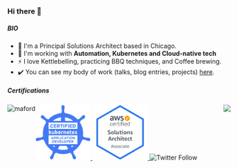<!-- Social Section -->


### Hi there 👋


##### BIO

- 🏢 I'm a Principal Solutions Architect based in Chicago.
- 🌱 I'm working with **Automation, Kubernetes and Cloud-native tech**
- ⚡️ I love Kettlebelling, practicing BBQ techniques, and Coffee brewing.
- ✔️ You can see my body of work (talks, blog entries, projects) [here](https://github.com/michaelford85/my-work).

##### Certifications
<a href="https://www.credly.com/badges/eab9de0c-9af9-400e-898a-b4a9244cd2a4/public_url">
  <img height="125" title="CKAD" src="images/ckad.png">
</a>
<a href="https://www.credly.com/badges/76b44f4a-6a6e-4cda-9676-a9b2b82220de/public_url">
  <img height="125" title="CKAD" src="images/aws-sa-associate.png">
</a>     



<img style="vertical-align:bottom" alt="Twitter Follow" src="https://img.shields.io/twitter/follow/michaelford85?style=social">
<a href="https://linkedin.com/in/maford"><img align="left" src="https://img.shields.io/badge/LinkedIn-0077B5?style=plastic&logo=linkedin&logoColor=white" alt="maford" /></a>
<img align="right" src="https://komarev.com/ghpvc/?username=michaelford85&label=Views&style=plastic&color=orange">


<!--
**michaelford85/michaelford85** is a ✨ _special_ ✨ repository because its `README.md` (this file) appears on your GitHub profile.

Here are some ideas to get you started:

- 🔭 I’m currently working on ...
- 🌱 I’m currently learning ...
- 👯 I’m looking to collaborate on ...
- 🤔 I’m looking for help with ...
- 💬 Ask me about ...
- 📫 How to reach me: ...
- 😄 Pronouns: ...
- ⚡ Fun fact: ...
-->

